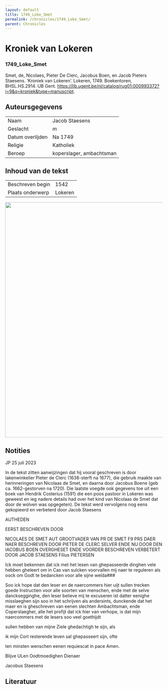 ```yaml
---
layout: default
title: 1749_Loke_Smet
permalink: /chronicles/1749_Loke_Smet/
parent: Chronicles
--- 
```



# Kroniek van Lokeren 

### 1749_Loke_Smet 

Smet, de, Nicolaes, Pieter De Clerc, Jacobus Boen, en Jacob Pieters Staesens. ‘Kroniek van Lokeren’. Lokeren, 1749. Boekentoren, BHSL.HS.2914. UB Gent. https://lib.ugent.be/nl/catalog/rug01:000993372?i=9&q=kroniek&type=manuscript. 

## Auteursgegevens 

| | | 
| --------------- | --------------- | 
| Naam | Jacob Staesens | 
| Geslacht | m | 
| Datum overlijden | Na 1749 | 
| Religie | Katholiek | 
| Beroep | koperslager, ambachtsman | 

## Inhoud van de tekst 

| | | 
| --------------- | --------------- | 
| Beschreven begin | 1542 | 
| Plaats onderwerp | Lokeren | 

[<img src="..\..\barplots_chronicles\1749_Loke_Smet.jpg" width="750"/>](..\..\barplots_chronicles\1749_Loke_Smet.jpg) 

## Notities 

JP 25 juli 2023

In de tekst zitten aanwijzingen dat hij vooral geschreven is door
lakenwinkelier Pieter de Clerc (1638-sterft na 1677), die gebruik maakte van
herinneringen van Nicolaas de Smet, en daarna door Jacobus Boene (geb ca.
1662-gestorven na 1720). Die laatste voegde ook gegevens toe uit een boek van
Hendrik Costerius (1591) die een poos pastoor in Lokeren was geweest en ieg
nadere details had over het kind van Nicolaas de Smet dat door de wolven was
opgegeten). De tekst werd vervolgens nog eens gekopieerd en verbeterd door
Jacob Staesens

AUTHEDEN

EERST BESCHREVEN DOOR

NICOLAES DE SMET AUT GROOTVADER VAN PR DE SMET F9 PRS DAER NAER BESCHREVEN
DOOR PIETER DE CLERC SELVER ENDE NU DOOR DEN IACOBUS BOEN OVERGHESET ENDE
VOORDER BESCHREVEN VERBETERT DOOR JACOB STAESENS Filius PIETERSEN

Ick moet bekennen dat ick met het lesen van ghepasseerde dinghen vele hebben
gheleert om in Cas van sulcken voorvallen mij naer te reguleren als oock om
Godt te bedancken voor alle sijne welda###

Soo ick hope dat den leser en de naercommers hier uijt sullen trecken goede
Instructien voor alle soorten van menschen, ende met de selve dancksegginghe,
den leser believe mij te excuseren ist datter eenighe misslaeghen sijn soo in
het schrijven als andersints, dunckende dat het maer en is gheschreven van
eenen slechten Ambachtsman, ende Coperslaegher, alle het profijt dat ick hier
van verhope, is dat mijn naercommers met de lesers soo veel goethijdt

sullen hebben van mijne Ziele ghedachtigh te sijn, als

ik mijn Cort resterende leven sal ghepasseert sijn, ofte

ten minsten wenschen eenen requiescat in pace Amen.

Blijve ULen Oodtmoedighen Dienaer

Jacobus Staesens



## Literatuur 

